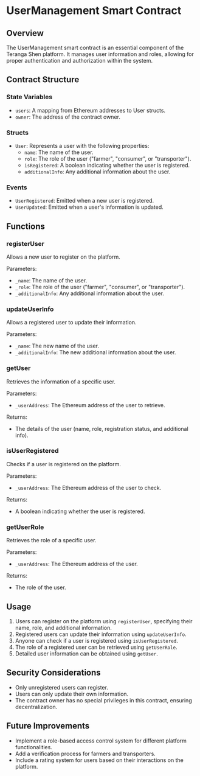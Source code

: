# UserManagement Smart Contract

## Overview

The UserManagement smart contract is an essential component of the Teranga Shen platform. It manages user information and roles, allowing for proper authentication and authorization within the system.

## Contract Structure

### State Variables

- `users`: A mapping from Ethereum addresses to User structs.
- `owner`: The address of the contract owner.

### Structs

- `User`: Represents a user with the following properties:
  - `name`: The name of the user.
  - `role`: The role of the user ("farmer", "consumer", or "transporter").
  - `isRegistered`: A boolean indicating whether the user is registered.
  - `additionalInfo`: Any additional information about the user.

### Events

- `UserRegistered`: Emitted when a new user is registered.
- `UserUpdated`: Emitted when a user's information is updated.

## Functions

### registerUser

Allows a new user to register on the platform.

Parameters:
- `_name`: The name of the user.
- `_role`: The role of the user ("farmer", "consumer", or "transporter").
- `_additionalInfo`: Any additional information about the user.

### updateUserInfo

Allows a registered user to update their information.

Parameters:
- `_name`: The new name of the user.
- `_additionalInfo`: The new additional information about the user.

### getUser

Retrieves the information of a specific user.

Parameters:
- `_userAddress`: The Ethereum address of the user to retrieve.

Returns:
- The details of the user (name, role, registration status, and additional info).

### isUserRegistered

Checks if a user is registered on the platform.

Parameters:
- `_userAddress`: The Ethereum address of the user to check.

Returns:
- A boolean indicating whether the user is registered.

### getUserRole

Retrieves the role of a specific user.

Parameters:
- `_userAddress`: The Ethereum address of the user.

Returns:
- The role of the user.

## Usage

1. Users can register on the platform using `registerUser`, specifying their name, role, and additional information.
2. Registered users can update their information using `updateUserInfo`.
3. Anyone can check if a user is registered using `isUserRegistered`.
4. The role of a registered user can be retrieved using `getUserRole`.
5. Detailed user information can be obtained using `getUser`.

## Security Considerations

- Only unregistered users can register.
- Users can only update their own information.
- The contract owner has no special privileges in this contract, ensuring decentralization.

## Future Improvements

- Implement a role-based access control system for different platform functionalities.
- Add a verification process for farmers and transporters.
- Include a rating system for users based on their interactions on the platform.